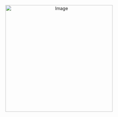 <p align="center">
  <img src="" alt="Image" style="width: 340px;display: block; margin: 0 auto;"/>
</p>
